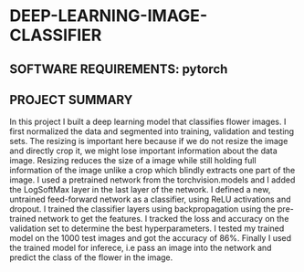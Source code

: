 # DEEP-LEARNING-IMAGE-CLASSIFIER

## SOFTWARE REQUIREMENTS: pytorch

## PROJECT SUMMARY
In this project I built a deep learning model that classifies flower images.
I first normalized the data and segmented into training, validation and testing sets. The resizing is important here because if we do not resize the image and directly crop it, we might lose important information about the data image. Resizing reduces the size of a image while still holding full information of the image unlike a crop which blindly extracts one part of the image. I used a pretrained network from the torchvision.models and I added the LogSoftMax layer in the last layer of the network.
I defined a new, untrained feed-forward network as a classifier, using ReLU activations and dropout.
I trained the classifier layers using backpropagation using the pre-trained network to get the features.
I tracked the loss and accuracy on the validation set to determine the best hyperparameters.
I tested my trained model on the 1000 test images and got the accuracy of 86%. Finally I used the trained model for inferece, i.e pass an image into the network and predict the class of the flower in the image. 

